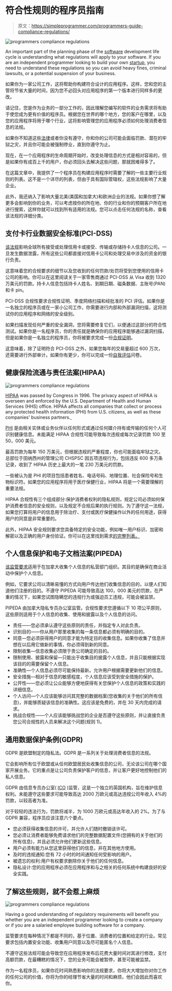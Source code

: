 # 符合性规则的程序员指南

> 原文：<https://simpleprogrammer.com/programmers-guide-compliance-regulations/>

![programmers compliance regulations](img/cfc2f3079a5038d7c38ac80031a51e68.png)

An important part of the planning phase of the [software](https://simpleprogrammer.com/guide-secure-software/) development life cycle is understanding what regulations will apply to your software. If you are an independent programmer looking to build your own [startup](https://simpleprogrammer.com/not-start-startup-as-a-programmer/), you need to understand these regulations so you can avoid heavy fines, criminal lawsuits, or a potential suspension of your business.

如果你为一家公司工作，这将帮助你构建符合设计的应用程序。这样，您和您的主管将节省大量的时间，因为您不必回头对应用程序的第一个版本进行同样多的更改。

请记住，您是作为业务的一部分工作的，因此理解您编写的软件的业务需求将有助于使您成为更有价值的程序员。根据您在世界的哪个地方，您的客户在哪里，以及您的应用程序将用于哪个行业，这将影响管理您的应用程序必须如何处理消费者信息的法规。

如果你不知道这些[法律](https://www.amazon.com/dp/1439806926/makithecompsi-20)或者你没有遵守，你和你的公司可能会面临罚款、潜在的牢狱之灾，并且你可能会被强制停业，直到你遵守为止。

现在，在一个应用程序的生命周期开始时，改变处理信息的方式是相对容易的，但是如果你有成百上千的用户，你必须回头去解决这些问题，那就困难得多了。

在这篇文章中，我提供了一个程序员在构建应用程序时需要了解的一些主要行业规则的列表。这不是一个详尽的列表，但由于具有国际管辖权，这些法规影响了大量企业。

此外，我还纳入了影响大量北美(美国和加拿大)和欧洲企业的法规。如果你想了解更多会影响到你的业务，可以考虑按你的所在地、你的行业和你的预期客户所在地进行搜索，这样你就可以找到所有适用的法规。您可以点击任何法规的名称，查看该法规的详细分类。

## 支付卡行业数据安全标准(PCI-DSS)

[该法规](https://www.securitymadesimple.org/cybersecurity-blog/how-to-be-pci-dss-compliant)影响全球所有接受或处理信用卡或接受、传输或存储持卡人信息的公司。一旦发生数据泄露，所有这些公司都直接对信用卡公司和处理交易中涉及的资金的银行负责。

这意味着您的合规要求的细节以及您收到的任何罚款/处罚将受到您使用的信用卡公司的影响。你可以在这里阅读关于一家零售商通过 PCI-DSS 从 Visa 收到 1320 万美元的罚款。持卡人信息包括持卡人姓名、到期日期、磁条数据、主账号(PAN)和卡 pin。

PCI-DSS 合规性要求合规性证明、季度网络扫描和经批准的 PCI 评估。如果你是一名独立的程序员或在一家小公司工作，你需要进行内部和外部漏洞扫描，这将测试你的应用程序和网络的安全级别。

如果扫描发现任何严重的安全漏洞，您将需要修复它们，以便通过这部分的符合性测试。如果你是一名程序员，你的责任就是确保你的应用程序能够通过漏洞扫描，但是如果你是一名独立的程序员，你将被要求完成一份[合规证明](https://www.pcisecuritystandards.org/document_library)。

这意味着，除了证明符合 PCI-DSS 之外，如果您每年的交易量超过 600 万次，还需要进行外部审计。如果你有更少，你可以完成一份[自我评估](https://www.pcisecuritystandards.org/pci_security/completing_self_assessment)问卷。

## 健康保险流通与责任法案(HIPAA)

![programmers compliance regulations](img/b0907806cceff6d6cbc452259d686e49.png)

[HIPAA](https://www.securitymadesimple.org/cybersecurity-blog/introduction-to-hipaa-compliance) was passed by Congress in 1996\. The privacy aspect of HIPAA is overseen and enforced by the U.S. Department of Health and Human Services (HHS) office. HIPAA affects all companies that collect or process any protected health information (PHI) from U.S. citizens, as well as these companies' business partners.[ ](https://www.hhs.gov/hipaa/for-professionals/privacy/special-topics/de-identification/index.html)

[PHI](https://www.hhs.gov/hipaa/for-professionals/privacy/special-topics/de-identification/index.html) 是由相关实体或业务伙伴以任何形式或通过任何媒介持有或传输的任何个人可识别健康信息。未能满足 HIPAA 合规性可能导致每次违规或每次记录罚款 100 至 50，000 美元。

最高罚款为每年 150 万美元，但根据违规的严重程度，你也可能面临牢狱之灾。总部位于田纳西州的管理公司 CHSPSC 因五项违规行为，包括违反 600 多万条记录，收到了 HIPAA 历史上最大的一笔 230 万美元的罚款。

一些被认为是 PHI 的项目包括患者姓名、电话号码、地理位置、社会保险号和生物标识符。如果您的应用程序将用于医疗保健行业，HIPAA 将是一个需要理解的重要法规。

HIPAA 合规性有三个组成部分:保护消费者权利的隐私规则，规定公司必须如何保护消费者信息的安全规则，以及规定不合规后果的执行规则。为了遵守这一法规，如果您打算将用户的信息用于除治疗、支付或医疗保健操作以外的任何用途，获得用户的同意是非常重要的。

此外，HIPAA 安全规则要求您具备特定的安全功能，例如唯一用户标识、加密和解密以及正确的用户身份验证。你可以在这里找到需求[的完整列表。](https://www.securitymadesimple.org/cybersecurity-blog/hipaa-security-rule-explained)

## 个人信息保护和电子文档法案(PIPEDA)

[该监管要求](https://www.securitymadesimple.org/cybersecurity-blog/a-guide-to-pipeda-compliance-for-canadian-businesses)适用于在加拿大收集个人信息的私营部门组织。其目的是确保在商业活动中保护个人信息。

例如，它要求公司以清晰易懂的方式向用户传达他们收集信息的目的，以便人们知道他们注册的目的。不遵守 PIPEDA 可能导致高达 100，000 美元的罚款，在严重的情况下，如果您试图隐瞒您的违规行为或强迫员工违规，可能会被监禁。

PIPEDA 由加拿大隐私专员办公室监管。合规性要求您遵循以下 10 项公平原则，这些原则适用于个人信息的收集、使用和披露以及个人信息的访问。

*   责任——您必须承认遵守这些原则的责任，并指定专人对此负责。
*   识别目的——你从用户那里收集的每一条信息都必须有明确的目的。
*   同意—您必须获得用户的同意才能为特定目的收集信息。如果你收集了信息并想在以后用它做新的事情，你必须得到新的同意。
*   限制收集—信息收集必须限于贵公司确定的目的。
*   限制使用、披露和保留—只能出于收集目的披露个人信息，并且只能根据实现该目的的需要保留个人信息。
*   准确性—个人信息必须尽可能保持最新。允许用户根据需要更新他们的信息。
*   安全措施—相对于信息的敏感程度，个人信息应该受到安全措施的保护。
*   公开性——您必须让公众能够方便地获得有关您保护个人信息的政策和实践的详细信息。
*   个人访问—个人应该能够访问其完整的数据档案(您收集的关于他们的所有信息)，并能够质疑该信息的准确性。这应该是免费的，并在 30 天内完成的请求。
*   挑战合规性——个人应该能够挑战您的企业是否遵守这些原则，并让直接负责您公司合规性的人员来解决这个问题(规则 1)。

## 通用数据保护条例(GDPR)

GDPR 是欧盟制定的隐私法。GDPR 是一系列关于处理消费者信息的法规。

它会影响所有位于欧盟或从任何欧盟居民处收集信息的公司，无论该公司在哪个国家开展业务。它的重点是让公司负责保护客户的信息，并让客户更好地控制他们的私人信息。

GDPR 由信息专员办公室( [ICO](https://ico.org.uk/about-the-ico/who-we-are/) )监管，这是一个独立的英国机构，旨在维护信息权利。未能遵守这些要求可能导致高达 2000 万欧元或高达违规公司年收入 4%的罚款，以较高者为准。

对于较轻的违法行为，罚款将减半，为 1000 万欧元或高达年收入的 2%。为了与 GDPR 兼容，程序员应该注意六个要点。

*   您必须获得收集信息的许可，并允许人们随时撤销该许可。
*   您必须让消费者能够免费请求他们的完整数据配置文件(您拥有的关于他们的所有信息)，并且必须允许他们更新这些信息。
*   用户必须有能力从您这里获得他们的信息，并在其他地方使用。
*   及时的违规通知:您有 72 小时的时间通知任何受影响的用户。
*   被遗忘的权利:用户有权要求删除你关于他们的任何信息。
*   隐私设计:您的应用程序必须在应用程序和与之相关的任何系统中构建良好的安全实践。

## 了解这些规则，就不会惹上麻烦

![programmers compliance regulations](img/d85562714176262d91adc341a96c8bdb.png)

Having a good understanding of regulatory requirements will benefit you whether you are an independent programmer looking to create a company or if you are a salaried employee building software for a company.

监管要求在每种情况下都是不同的，基于位置、消费者的位置和给定的行业。常见要求包括内置安全功能、收集用户同意以及尽可能匿名个人信息。

不遵守这些法规可能会导致您在应用程序发布后花费大量时间对其进行修改，支付高额罚款，在最糟糕的情况下，您的业务可能会被暂停，甚至可能被监禁。

作为一名程序员，如果你花时间熟悉影响你的法规要求，你将大大增加你对你工作的任何公司的价值，你将为你的经理节省大量的时间和麻烦，他们会因此而喜欢你。